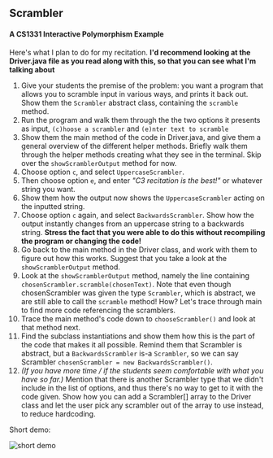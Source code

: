 Scrambler
---
#### A CS1331 Interactive Polymorphism Example

Here's what I plan to do for my recitation. **I'd recommend looking at the Driver.java file as you read along with this, so that you can see what I'm talking about**

1. Give your students the premise of the problem: you want a program that allows you to scramble input in various ways, and prints it back out. Show them the `Scrambler` abstract class, containing the `scramble` method.
1. Run the program and walk them through the the two options it presents as input, `(c)hoose a scrambler` and `(e)nter text to scramble`
2. Show them the main method of the code in Driver.java, and give them a general overview of the different helper methods. Briefly walk them through the helper methods creating what they see in the terminal. Skip over the `showScramblerOutput` method for now.
3. Choose option `c`, and select `UppercaseScrambler`.
4. Then choose option `e`, and enter *"C3 recitation is the best!"* or whatever string you want.
5. Show them how the output now shows the `UppercaseScrambler` acting on the inputted string.
5. Choose option `c` again, and select `BackwardsScrambler`. Show how the output instantly changes from an uppercase string to a backwards string. **Stress the fact that you were able to do this without recompiling the program or changing the code!**
6. Go back to the main method in the Driver class, and work with them to figure out how this works. Suggest that you take a look at the `showScramblerOutput` method. 
7. Look at the `showScramblerOutput` method, namely the line containing `chosenScrambler.scramble(chosenText)`. Note that even though chosenScrambler was given the type `Scrambler`, which is abstract, we are still able to call the `scramble` method! How? Let's trace through main to find more code referencing the scramblers.
8. Trace the main method's code down to `chooseScrambler()` and look at that method next.
9. Find the subclass instantiations and show them how this is the part of the code that makes it all possible. Remind them that Scrambler is abstract, but a `BackwardsScrambler` is-a `Scrambler`, so we can say Scrambler `chosenScrambler = new BackwardsScrambler()`.
10. *(If you have more time / if the students seem comfortable with what you have so far.)* Mention that there is another Scrambler type that we didn't include in the list of options, and thus there's no way to get to it with the code given. Show how you can add a Scrambler[] array to the Driver class and let the user pick any scrambler out of the array to use instead, to reduce hardcoding.


Short demo:

![short demo](https://lh6.googleusercontent.com/ukLd70Oh63hHn6_Q2zZQ0CCQSEh6poYhQ0vRutj6upSyeKEtA7kv9xSq7LrphGWWYcmqlxg6EnLN05Y=w900-h433)
